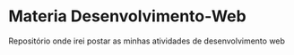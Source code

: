 # Materia Desenvolvimento-Web
Repositório onde irei postar as minhas atividades de desenvolvimento web  
